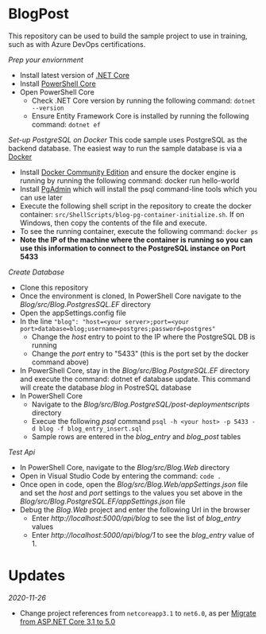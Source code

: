# BlogPost
This repository can be used to build the sample project to use in training, such as with Azure DevOps certifications.

_Prep your enviornment_
* Install latest version of [.NET Core](https://dotnet.microsoft.com/download)
* Install [PowerShell Core](https://github.com/powershell/powershell)
* Open PowerShell Core
  * Check .NET Core version by running the following command: `dotnet --version`
  * Ensure Entity Framework Core is installed by running the following command: `dotnet ef`

_Set-up PostgreSQL on Docker_
This code sample uses PostgreSQL as the backend database. The easiest way to run the sample database is via a [Docker](https://docker.io)
* Install [Docker Community Edition](https://docs.docker.com/install/) and ensure the docker engine is running by running the following command: docker run hello-world
* Install [PgAdmin](https://www.pgadmin.org/download/) which will install the psql command-line tools which you can use later
* Execute the following shell script in the repository to create the docker container: `src/ShellScripts/blog-pg-container-initialize.sh`. If on Windows, then copy the contents of the file and execute.
* To see the running container, execute the following command: `docker ps`
* **Note the IP of the machine where the container is running so you can use this information to connect to the PostgreSQL instance on Port 5433**

_Create Database_
* Clone this repository
* Once the environment is cloned, In PowerShell Core navigate to the _Blog/src/Blog.PostgresSQL.EF_ directory
* Open the appSettings.config file
* In the line `"blog": "host=<your server>;port=<your port>database=blog;username=postgres;password=postgres"`
   * Change the _host_ entry to point to the IP where the PostgreSQL DB is running
   * Change the _port_ entry to "5433" (this is the port set by the docker command above)
* In PowerShell Core, stay in the _Blog/src/Blog.PostgreSQL.EF_ directory and execute the command: dotnet ef database update. This command will create the database _blog_ in PostreSQL database
* In PowerShell Core
  * Navigate to the _Blog/src/Blog.PostgreSQL/post-deploymentscripts_ directory
  * Execue the following _psql_ command `psql -h <your host> -p 5433 -d blog -f blog_entry_insert.sql`
  * Sample rows are entered in the _blog_entry_ and _blog_post_ tables

_Test Api_
* In PowerShell Core, navigate to the _Blog/src/Blog.Web_ directory
* Open in Visual Studio Code by entering the command: `code .`
* Once open in code, open the _Blog/src/Blog.Web/appSettings.json_ file and set the _host_ and _port_ settings to the values you set above in the _Blog/src/Blog.PostgreSQL.EF/appSettings.json_ file
* Debug the _Blog.Web_ project and enter the following Url in the browser 
  * Enter _http://localhost:5000/api/blog_ to see the list of _blog_entry_ values
  * Enter _http://localhost:5000/api/blog/1_ to see the _blog_entry_ value of 1.

# Updates
_2020-11-26_
* Change project references from `netcoreapp3.1` to `net6.0`, as per [Migrate from ASP.NET Core 3.1 to 5.0](https://docs.microsoft.com/en-us/aspnet/core/migration/31-to-50?view=aspnetcore-5.0&tabs=visual-studio)
